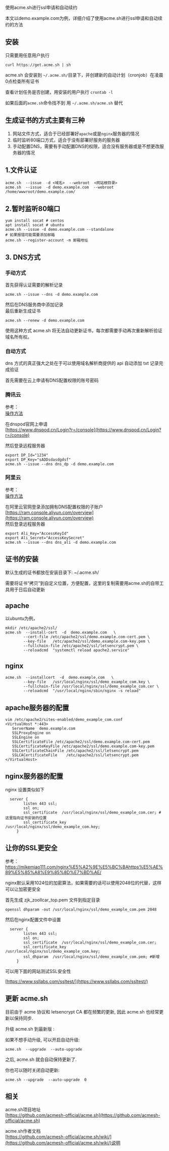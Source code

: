 使用acme.sh进行ssl申请和自动续约

本文以demo.example.com为例，详细介绍了使用acme.sh进行ssl申请和自动续约的方法

## 安装

只需要用任意用户执行

```
curl https://get.acme.sh | sh
```

acme.sh 会安装到 `~/.acme.sh/`目录下，并创建新的自动计划（cronjob）在凌晨0点检查所有证书

查看计划任务是否创建，用安装的用户执行 `crontab -l`

如果后面的`acme.sh`命令找不到 用 `~/.acme.sh/acme.sh` 替代

## 生成证书的方式主要有三种

1.  网站文件方式，适合于已经部署好`apache`或是`nginx`服务器的情况
2.  临时监听80端口方式，适合于没有部署好服务的服务器
3.  手动配置DNS，需要有手动配置DNS的权限，适合没有服务器或是不想更改服务器的情况

## 1.文件认证

```
acme.sh  --issue  -d <域名>  --webroot  <网站根目录>
acme.sh  --issue  -d demo.example.com  --webroot /home/wwwroot/demo.example.com/
```

## 2.暂时监听80端口

```
yum install socat # centos
apt install socat # ubuntu
acme.sh --issue -d demo.example.com --standalone
# 如果报错可能需要添加邮箱
acme.sh --register-account -m 邮箱地址
```

## 3\. DNS方式

### 手动方式

首先获得认证需要的解析记录

```
acme.sh --issue --dns -d demo.example.com
```

然后在DNS服务商中添加记录  
最后重新生成证书

```
acme.sh --renew -d demo.example.com
```

使用这种方式 acme.sh 将无法自动更新证书，每次都需要手动再次重新解析验证域名所有权。

### 自动方式

dns 方式的真正强大之处在于可以使用域名解析商提供的 api 自动添加 txt 记录完成验证

首先需要在云上申请有DNS配置权限的账号密码

### 腾讯云

参考：  
[操作方法](https://blog.axis-studio.org/2019/04/05/%E8%85%BE%E8%AE%AF%E4%BA%91%E5%9F%9F%E5%90%8D%E4%BD%BF%E7%94%A8acme-sh%E7%AD%BE%E5%8F%91letsencrypt%E7%9A%84wildcard/index.html)

在dnspod官网上申请  
[https://www.dnspod.cn/Login?r=/console](https://www.dnspod.cn/Login?r=/console)

然后登录远程服务器

```
export DP_Id="1234"
export DP_Key="sADDsdasdgdsf"
acme.sh --issue --dns dns_dp -d demo.example.com
```

### 阿里云

参考：  
[操作方法](https://f-e-d.club/topic/use-acme-sh-deployment-let-s-encrypt-by-ali-cloud-dns-generic-domain-https-authentication.article)

在阿里云官网登录添加拥有DNS配置权限的子账户 [https://ram.console.aliyun.com/overview](https://ram.console.aliyun.com/overview)  
然后登录远程服务器

```
export Ali_Key="AccessKeyId"
export Ali_Secret="AccessKeySecret"
acme.sh --issue --dns dns_ali -d demo.example.com
```

## 证书的安装

默认生成的证书都放在安装目录下: ~/.acme.sh/

需要将证书“拷贝”到自定义位置，方便配置，这里的复制需要用acme.sh的自带工具用于日后自动更新

## apache

以ubuntu为例，

```
mkdir /etc/apache2/ssl/
acme.sh  --install-cert  -d  demo.example.com   \
        --cert-file /etc/apache2/ssl/demo.example.com-cert.pem \
        --key-file   /etc/apache2/ssl/demo.example.com-key.pem \
        --fullchain-file /etc/apache2/ssl/letsencrypt.pem \
        --reloadcmd  "systemctl reload apache2.service"
```

## nginx

```
acme.sh  --installcert  -d  demo.example.com   \
        --key-file   /usr/local/nginx/ssl/demo_example_com.key \
        --fullchain-file /usr/local/nginx/ssl/demo_example_com.cer \
        --reloadcmd  "/usr/local/nginx/sbin/nginx -s reload"
```

## apache服务器的配置

```
vim /etc/apache2/sites-enabled/demo_example_com.conf
<VirtualHost *:443>
   ServerName  demo.example.com
   SSLProxyEngine on
   SSLEngine on
   SSLCertificateFile /etc/apache2/ssl/demo.example.com-cert.pem
   SSLCertificateKeyFile /etc/apache2/ssl/demo.example.com-key.pem
   SSLCertificateChainFile /etc/apache2/ssl/letsencrypt.pem
   SSLCACertificateFile    /etc/apache2/ssl/letsencrypt.pem
</VirtualHost>
```

## nginx服务器的配置

nginx 设置类似如下

```
  server {
        listen 443 ssl;
        ssl on;
        ssl_certificate  /usr/local/nginx/ssl/demo_example_com.cer; # 这里指向证书安装的位置
        ssl_certificate_key  /usr/local/nginx/ssl/demo_example_com.key;
     }
```

## 让你的SSL更安全

参考：https://mikemiao111.com/nginx%E5%A2%9E%E5%BC%BAhttps%E5%AE%89%E5%85%A8%E9%85%8D%E7%BD%AE/

nginx默认采用1024位的加密算法，如果需要的话可以使用2048位的代替，这样可以让加密更安全

首先生成 zjk\_zoollcar\_top.pem 文件到指定目录

```
openssl dhparam -out /usr/local/nginx/ssl/demo_example_com.pem 2048
```

然后在nginx配置文件中设置

```
  server {
        listen 443 ssl;
        ssl on;
        ssl_certificate  /usr/local/nginx/ssl/demo_example_com.cer;
        ssl_certificate_key  /usr/local/nginx/ssl/demo_example_com.key;
        ssl_dhparam  /usr/local/nginx/ssl/demo_example_com.pem; #新增
     }
```

可以用下面的网站测试SSL安全性

[https://www.ssllabs.com/ssltest/](https://www.ssllabs.com/ssltest/)

## 更新 acme.sh

目前由于 acme 协议和 letsencrypt CA 都在频繁的更新, 因此 acme.sh 也经常更新以保持同步.

升级 acme.sh 到最新版 :

如果不想手动升级, 可以开启自动升级:

```
acme.sh  --upgrade  --auto-upgrade
```

之后, acme.sh 就会自动保持更新了.

你也可以随时关闭自动更新:

```
acme.sh --upgrade  --auto-upgrade  0
```

## 相关

acme.sh项目地址  
[https://github.com/acmesh-official/acme.sh](https://github.com/acmesh-official/acme.sh)

acme.sh作者文档  
[https://github.com/acmesh-official/acme.sh/wiki/](https://github.com/acmesh-official/acme.sh/wiki/)说明